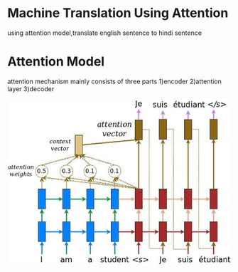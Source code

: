 # Machine Translation Using Attention
using attention model,translate english sentence to hindi sentence 
# Attention Model
attention mechanism mainly consists of three parts 1)encoder 2)attention layer 3)decoder

![attention model](attentio_model.png)
